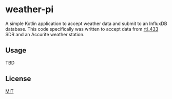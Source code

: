 # weather-pi

A simple Kotlin application to accept weather data and submit to an InfluxDB
database. This code specifically was written to accept data from 
[rtl_433](https://github.com/merbanan/rtl_433) SDR and an Accurite 
weather station. 

## Usage 

TBD

## License

[MIT](LICENSE)